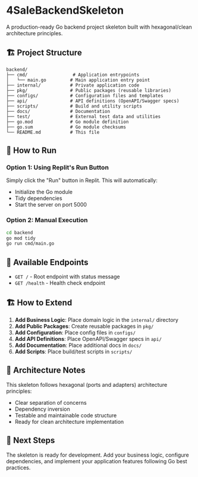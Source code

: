 # 4SaleBackendSkeleton

A production-ready Go backend project skeleton built with hexagonal/clean architecture principles.

## 🏗️ Project Structure

```
backend/
├── cmd/                 # Application entrypoints
│   └── main.go         # Main application entry point
├── internal/           # Private application code
├── pkg/                # Public packages (reusable libraries)
├── configs/            # Configuration files and templates
├── api/                # API definitions (OpenAPI/Swagger specs)
├── scripts/            # Build and utility scripts
├── docs/               # Documentation
├── test/               # External test data and utilities
├── go.mod              # Go module definition
├── go.sum              # Go module checksums
└── README.md           # This file
```

## 🚀 How to Run

### Option 1: Using Replit's Run Button
Simply click the "Run" button in Replit. This will automatically:
- Initialize the Go module
- Tidy dependencies
- Start the server on port 5000

### Option 2: Manual Execution
```bash
cd backend
go mod tidy
go run cmd/main.go
```

## 📡 Available Endpoints

- `GET /` - Root endpoint with status message
- `GET /health` - Health check endpoint

## 🏗️ How to Extend

1. **Add Business Logic**: Place domain logic in the `internal/` directory
2. **Add Public Packages**: Create reusable packages in `pkg/`
3. **Add Configuration**: Place config files in `configs/`
4. **Add API Definitions**: Place OpenAPI/Swagger specs in `api/`
5. **Add Documentation**: Place additional docs in `docs/`
6. **Add Scripts**: Place build/test scripts in `scripts/`

## 📝 Architecture Notes

This skeleton follows hexagonal (ports and adapters) architecture principles:
- Clear separation of concerns
- Dependency inversion
- Testable and maintainable code structure
- Ready for clean architecture implementation

## 🔧 Next Steps

The skeleton is ready for development. Add your business logic, configure dependencies, and implement your application features following Go best practices.

